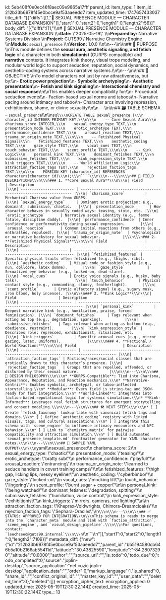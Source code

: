 id: 5eb408f0e0ec46f8aec09e9865a17fff
parent_id: 
item_type: 1
item_id: 212b33b6978f45e0bcce9af53aaeedd7
item_updated_time: 1747657433037
title_diff: "[{\"diffs\":[[1,\"📄 SEXUAL PRESENCE MODULE — CHARACTER DATABASE EXPANSION\"]],\"start1\":0,\"start2\":0,\"length1\":0,\"length2\":56}]"
body_diff: "[{\"diffs\":[[1,\"\\\n# 📄 SEXUAL PRESENCE MODULE — CHARACTER DATABASE EXPANSION  \\\n**Date:** \\\"2025-05-19\\\"  \\\n**Prepared by:** Narrative Systems Division  \\\n**Project:** GUTS99 / Narrative Chemistry Engine  \\\n**Module:** `sexual_presence`  \\\n**Version:** 1.0.0  \\\n\\\n---\\\n\\\n## 🔧 PURPOSE  \\\nThis module defines the **sexual aura, aesthetic signaling, and fetish logic** of a character in both **simulationist** (GURPS-compatible) and **narrative** contexts. It integrates kink theory, visual trope modeling, and modular world logic to support seduction, reputation, social dynamics, and aesthetic-coding systems across narrative systems.\\\n\\\n---\\\n\\\n## 🧠 OBJECTIVE  \\\nTo model characters not just by raw attractiveness, but by:\\\n- **Erotic power projection**\\\n- **Symbolic archetyping**\\\n- **Aesthetic presentation**\\\n- **Fetish and kink signaling**\\\n- **Interactional chemistry and social response**\\\n\\\nThis enables deeper compatibility for:\\\n- Procedural seduction events\\\n- Faction-based sexual norms and taboos\\\n- Narrative pacing around intimacy and taboo\\\n- Character arcs involving repression, exhibitionism, shame, or divine sexuality\\\n\\\n---\\\n\\\n## 🗃️ TABLE SCHEMA – `sexual_presence`\\\n\\\n```sql\\\nCREATE TABLE sexual_presence (\\\n    character_id INTEGER PRIMARY KEY,\\\n\\\n    -- Core Sexual Aura\\\n    charisma_score INTEGER,\\\n    sexual_energy_type TEXT,\\\n    presentation_mode TEXT,\\\n    erotic_archetype TEXT,\\\n    performance_confidence TEXT,\\\n    arousal_reaction TEXT,\\\n    trauma_or_origin_note TEXT,\\\n\\\n    -- Fetishized Physical Signals\\\n    fetishized_features TEXT,\\\n    aesthetic_coding TEXT,\\\n    gaze_style TEXT,\\\n    vocal_cues TEXT,\\\n    touch_behavior TEXT,\\\n    scent_profile TEXT,\\\n\\\n    -- Kink Logic\\\n    personal_kink TEXT,\\\n    dominant_fetishes TEXT,\\\n    submissive_fetishes TEXT,\\\n    kink_expression_style TEXT,\\\n    kink_triggers TEXT,\\\n\\\n    -- World Affiliation Logic\\\n    attraction_faction_tags TEXT,\\\n    rejection_faction_tags TEXT,\\\n\\\n    FOREIGN KEY (character_id) REFERENCES characters(character_id)\\\n);\\\n````\\\n\\\n---\\\n\\\n## 🔑 FIELD DESCRIPTIONS\\\n\\\n### 1. **Core Sexual Aura**\\\n\\\n| Field                    | Description                                                        |\\\n| ------------------------ | ------------------------------------------------------------------ |\\\n| `charisma_score`         | Mechanical Charisma value from GURPS.                              |\\\n| `sexual_energy_type`     | Dominant erotic projection: e.g., dominant, submissive, chaotic.   |\\\n| `presentation_mode`      | How character behaves in sexually coded ways: teasing, stoic, etc. |\\\n| `erotic_archetype`       | Narrative sexual identity (e.g., femme fatale, discipline daddy).  |\\\n| `performance_confidence` | Inner confidence or performativity during sexual expression.       |\\\n| `arousal_reaction`       | Common initial reactions from others (e.g., enthralled, repulsed). |\\\n| `trauma_or_origin_note`  | Psychological or narrative backstory for sexual behavior.          |\\\n\\\n### 2. **Fetishized Physical Signals**\\\n\\\n| Field                 | Description                                                            |\\\n| --------------------- | ---------------------------------------------------------------------- |\\\n| `fetishized_features` | Specific physical traits often fetishized (e.g., thighs, ribs).        |\\\n| `aesthetic_coding`    | Visual code or fashion style (e.g., nun, dollcore, latex domme).       |\\\n| `gaze_style`          | Sexualized eye behavior (e.g., locked-on, dead stare).                 |\\\n| `vocal_cues`          | Erotic voice signals (e.g., husky, baby talk).                         |\\\n| `touch_behavior`      | Physical contact style (e.g., commanding, clumsy, featherlight).       |\\\n| `scent_profile`       | Erotic olfactory signal (e.g., sugary musk, iron blood, holy incense). |\\\n\\\n### 3. **Kink Logic**\\\n\\\n| Field                   | Description                                                              |\\\n| ----------------------- | ------------------------------------------------------------------------ |\\\n| `personal_kink`         | Deepest narrative kink (e.g., humiliation, praise, forced feminization). |\\\n| `dominant_fetishes`     | Tags relevant when acting as top (e.g., degradation, spanking).          |\\\n| `submissive_fetishes`   | Tags relevant when acting as bottom (e.g., obedience, restraint).        |\\\n| `kink_expression_style` | Describes role: repressed, exhibitionist, ritualized, etc.               |\\\n| `kink_triggers`         | Specific arousal cues (e.g., mirror gazing, latex, uniforms).            |\\\n\\\n### 4. **Factional / World Reactions**\\\n\\\n| Field                     | Description                                                                           |\\\n| ------------------------- | ------------------------------------------------------------------------------------- |\\\n| `attraction_faction_tags` | Factions/races/social classes that are erotically drawn to this character’s presence. |\\\n| `rejection_faction_tags`  | Groups that are repelled, offended, or disturbed by their sexual nature.              |\\\n\\\n---\\\n\\\n## 🧬 DESIGN PHILOSOPHY\\\n\\\n* **GURPS-Compatible**: Tied into Charisma, Appearance, Reputation, and Reaction mechanics.\\\n* **Narrative-Centric**: Enables symbolic, archetypal, or taboo-inflected storytelling.\\\n* **Modular**: Every field is string-tag and JSON-ready for fast integration.\\\n* **World-Linked**: Integrates into faction-based reputational logic for systemic simulation.\\\n* **Kink-Informed**: Leverages real fetish structures for emergent storytelling and consent modeling.\\\n\\\n---\\\n\\\n## 🛠️ NEXT STEPS\\\n\\\n* [ ] Create `fetish_taxonomy` lookup table with canonical fetish tags and domains.\\\n* [ ] Define `aesthetic_coding` registry with linked visuals, tags, and cultural associations.\\\n* [ ] Integrate this schema with `scene_engine` to influence intimacy encounters and NPC behavior.\\\n* [ ] Link to `chemistry_matrix` for pairwise compatibility and attraction simulation.\\\n* [ ] Build automated `sexual_presence_template.md` frontmatter generator for YAML character notes.\\\n\\\n---\\\n\\\n## 🧾 SAMPLE YAML OUTPUT\\\n\\\n```yaml\\\nsexual_presence:\\\n  charisma_score: 2\\\n  sexual_energy_type: \\\"chaotic\\\"\\\n  presentation_mode: \\\"teasing\\\"\\\n  erotic_archetype: \\\"bratty sub\\\"\\\n  performance_confidence: \\\"playful\\\"\\\n  arousal_reaction: \\\"entrancing\\\"\\\n  trauma_or_origin_note: \\\"learned to seduce handlers in covert training camps\\\"\\\n\\\n  fetishized_features: \\\"thigh gap, licking lips, messy eyeliner\\\"\\\n  aesthetic_coding: \\\"cyberbimbo\\\"\\\n  gaze_style: \\\"locked-on\\\"\\\n  vocal_cues: \\\"mocking lilt\\\"\\\n  touch_behavior: \\\"lingering\\\"\\\n  scent_profile: \\\"burnt sugar + copper\\\"\\\n\\\n  personal_kink: \\\"being watched\\\"\\\n  dominant_fetishes: \\\"degradation, spitting\\\"\\\n  submissive_fetishes: \\\"humiliation, voice control\\\"\\\n  kink_expression_style: \\\"exhibitionist\\\"\\\n  kink_triggers: \\\"mirrors, cameras, red lighting\\\"\\\n\\\n  attraction_faction_tags: \\\"Kheprax-Voidwrights, Chimora-Dreamcloaks\\\"\\\n  rejection_faction_tags: \\\"Sephara-Oracles\\\"\\\n```\\\n\\\n---\\\n\\\n## ✅ STATUS: APPROVED FOR INTEGRATION\\\n\\\nThis schema is ready to merge into the `character_meta` module and link with `faction_attraction`, `scene_engine`, and `visual_design_pipeline`.\\\n\\\nFor questions, contact: `leechseed@guts99.internal`\\\n\\\n```\\\n```\\\n\"]],\"start1\":0,\"start2\":0,\"length1\":0,\"length2\":7109}]"
metadata_diff: {"new":{"id":"212b33b6978f45e0bcce9af53aaeedd7","parent_id":"bb5194580cb646b5a10b2166ab55411d","latitude":"30.43825590","longitude":"-84.28073290","altitude":"0.0000","author":"","source_url":"","is_todo":0,"todo_due":0,"todo_completed":0,"source":"joplin-desktop","source_application":"net.cozic.joplin-desktop","application_data":"","order":0,"markup_language":1,"is_shared":0,"share_id":"","conflict_original_id":"","master_key_id":"","user_data":"","deleted_time":0},"deleted":[]}
encryption_cipher_text: 
encryption_applied: 0
updated_time: 2025-05-19T12:30:22.144Z
created_time: 2025-05-19T12:30:22.144Z
type_: 13